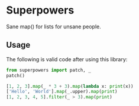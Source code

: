 # Superpowers
Sane map() for lists for unsane people.

## Usage

The following is valid code after using this library:

````python
from superpowers import patch, _
patch()

[1, 2, 3].map(_ * 3 + 3).map(lambda x: print(x))
['Hello', 'World'].map(_.upper).map(print)
[1, 2, 3, 4, 5].filter(_ > 3).map(print)
````
